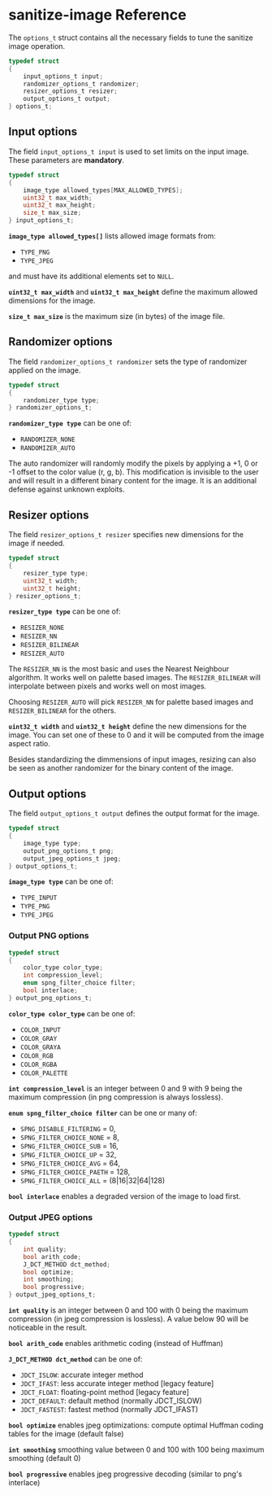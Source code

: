 # sanitize-image Reference

The `options_t` struct contains all the necessary fields to tune the sanitize image operation.

```c
typedef struct
{
    input_options_t input;
    randomizer_options_t randomizer;
    resizer_options_t resizer;
    output_options_t output;
} options_t;
```

## Input options

The field `input_options_t input` is used to set limits on the input image. These parameters are **mandatory**.

```c
typedef struct
{
    image_type allowed_types[MAX_ALLOWED_TYPES];
    uint32_t max_width;
    uint32_t max_height;
    size_t max_size;
} input_options_t;
```

**`image_type allowed_types[]`** lists allowed image formats from:

- `TYPE_PNG`
- `TYPE_JPEG`

and must have its additional elements set to `NULL`.

**`uint32_t max_width`** and **`uint32_t max_height`** define the maximum allowed dimensions for the image.

**`size_t max_size`** is the maximum size (in bytes) of the image file.

## Randomizer options

The field `randomizer_options_t randomizer` sets the type of randomizer applied on the image.

```c
typedef struct
{
    randomizer_type type;
} randomizer_options_t;
```

**`randomizer_type type`** can be one of:

- `RANDOMIZER_NONE`
- `RANDOMIZER_AUTO`

The auto randomizer will randomly modify the pixels by applying a +1, 0 or -1 offset to the color value (r, g, b). This modification is invisible to the user and will result in a different binary content for the image. It is an additional defense against unknown exploits.

## Resizer options

The field `resizer_options_t resizer` specifies new dimensions for the image if needed.

```c
typedef struct
{
    resizer_type type;
    uint32_t width;
    uint32_t height;
} resizer_options_t;
```

**`resizer_type type`** can be one of:

- `RESIZER_NONE`
- `RESIZER_NN`
- `RESIZER_BILINEAR`
- `RESIZER_AUTO`

The `RESIZER_NN` is the most basic and uses the Nearest Neighbour algorithm. It works well on palette based images. The `RESIZER_BILINEAR` will interpolate between pixels and works well on most images.

Choosing `RESIZER_AUTO` will pick `RESIZER_NN` for palette based images and `RESIZER_BILINEAR` for the others.

**`uint32_t width`** and **`uint32_t height`** define the new dimensions for the image. You can set one of these to 0 and it will be computed from the image aspect ratio.

Besides standardizing the dimmensions of input images, resizing can also be seen as another randomizer for the binary content of the image.

## Output options

The field `output_options_t output` defines the output format for the image.

```c
typedef struct
{
    image_type type;
    output_png_options_t png;
    output_jpeg_options_t jpeg;
} output_options_t;
```

**`image_type type`** can be one of:

- `TYPE_INPUT`
- `TYPE_PNG`
- `TYPE_JPEG`

### Output PNG options

```c
typedef struct
{
    color_type color_type;
    int compression_level;
    enum spng_filter_choice filter;
    bool interlace;
} output_png_options_t;
```

**`color_type color_type`** can be one of:

- `COLOR_INPUT`
- `COLOR_GRAY`
- `COLOR_GRAYA`
- `COLOR_RGB`
- `COLOR_RGBA`
- `COLOR_PALETTE`

**`int compression_level`** is an integer between 0 and 9 with 9 being the maximum compression (in png compression is always lossless).

**`enum spng_filter_choice filter`** can be one or many of:

- `SPNG_DISABLE_FILTERING` = 0,
- `SPNG_FILTER_CHOICE_NONE` = 8,
- `SPNG_FILTER_CHOICE_SUB` = 16,
- `SPNG_FILTER_CHOICE_UP` = 32,
- `SPNG_FILTER_CHOICE_AVG` = 64,
- `SPNG_FILTER_CHOICE_PAETH` = 128,
- `SPNG_FILTER_CHOICE_ALL` = (8|16|32|64|128)

**`bool interlace`** enables a degraded version of the image to load first.

### Output JPEG options

```c
typedef struct
{
    int quality;
    bool arith_code;
    J_DCT_METHOD dct_method;
    bool optimize;
    int smoothing;
    bool progressive;
} output_jpeg_options_t;
```

**`int quality`** is an integer between 0 and 100 with 0 being the maximum compression (in jpeg compression is lossless). A value below 90 will be noticeable in the result.

**`bool arith_code`** enables arithmetic coding (instead of Huffman)

**`J_DCT_METHOD dct_method`** can be one of:

- `JDCT_ISLOW`: accurate integer method
- `JDCT_IFAST`: less accurate integer method [legacy feature]
- `JDCT_FLOAT`: floating-point method [legacy feature]
- `JDCT_DEFAULT`: default method (normally JDCT_ISLOW)
- `JDCT_FASTEST`: fastest method (normally JDCT_IFAST)

**`bool optimize`** enables jpeg optimizations: compute optimal Huffman coding tables for the image (default false)

**`int smoothing`** smoothing value between 0 and 100 with 100 being maximum smoothing (default 0)

**`bool progressive`** enables jpeg progressive decoding (similar to png's interlace)
